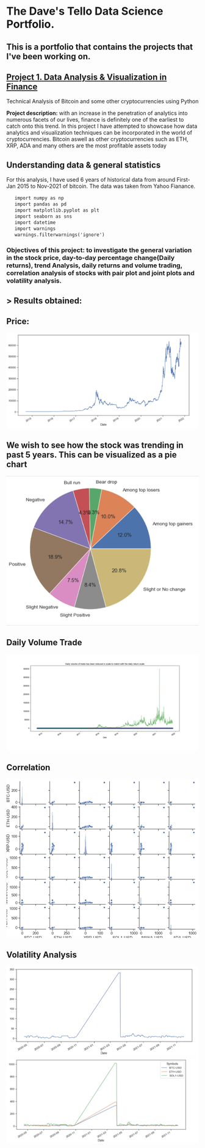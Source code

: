 # The Dave's Tello Data Science Portfolio.
## This is a portfolio that contains the projects that I've been working on.
## [Project 1. Data Analysis & Visualization in Finance](https://github.com/Dave10T/Dave-s-Data-Science-Portfolio-)
   Technical Analysis of Bitcoin and some other cryptocurrencies using Python
   
**Project description:** with an increase in the penetration of analytics into numerous facets of our lives, finance is definitely one of the earliest to catch onto this trend. In this project I have attempted to showcase how data analytics and visualization techniques can be incorporated in the world of cryptocurrencies. Bitcoin aswell as other cryptocurrencies such as ETH, XRP, ADA and many others are the most profitable assets today


## Understanding data & general statistics
For this analysis, I have used 6 years of historical data from around First-Jan 2015 to Nov-2021 of bitcoin. The data was taken from Yahoo Fianance. 
```Import necessary libraries —
   import numpy as np 
   import pandas as pd
   import matplotlib.pyplot as plt
   import seaborn as sns
   import datetime
   import warnings
   warnings.filterwarnings('ignore')
```
### Objectives of this project: to investigate the general variation in the stock price, day-to-day percentage change(Daily returns), trend Analysis, daily returns and volume trading, correlation analysis of stocks with pair plot and joint plots and volatility analysis.

## > Results obtained:

## Price:
![](https://github.com/Dave10T/Dave-s-Data-Science-Portfolio-/blob/main/images/BTC-Price.png)

## We wish to see how the stock was trending in past 5 years. This can be visualized as a pie chart
![](https://github.com/Dave10T/Dave-s-Data-Science-Portfolio-/blob/main/images/PieChart.png)

## Daily Volume Trade
![](https://github.com/Dave10T/Dave-s-Data-Science-Portfolio-/blob/main/images/DailyVolume%20trade.png)

## Correlation
![](https://github.com/Dave10T/Dave-s-Data-Science-Portfolio-/blob/main/images/CorrelationPairpng.png)

## Volatility Analysis 
![](https://github.com/Dave10T/Dave-s-Data-Science-Portfolio-/blob/main/images/VolBTC.png)
![](https://github.com/Dave10T/Dave-s-Data-Science-Portfolio-/blob/main/images/VOL3Crypto.png)
